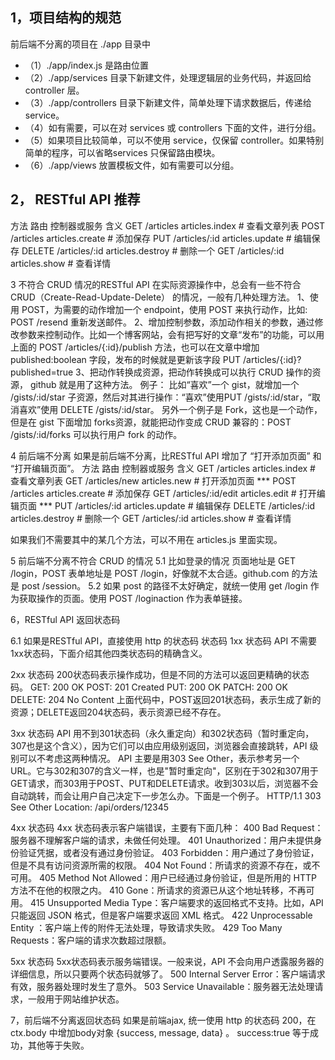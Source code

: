 ## 1，项目结构的规范
前后端不分离的项目在 ./app 目录中
- （1）./app/index.js 是路由位置 
- （2）./app/services 目录下新建文件，处理逻辑层的业务代码，并返回给 controller 层。
- （3）./app/controllers 目录下新建文件，简单处理下请求数据后，传递给 service。
- （4）如有需要，可以在对 services 或 controllers 下面的文件，进行分组。
- （5）如果项目比较简单，可以不使用 service，仅保留 controller。如果特别简单的程序，可以省略services 只保留路由模块。
- （6）./app/views 放置模板文件，如有需要可以分组。


## 2， RESTful API 推荐
方法         路由                    控制器或服务        含义
GET         /articles              articles.index     # 查看文章列表
POST        /articles              articles.create    # 添加保存
PUT         /articles/:id          articles.update    # 编辑保存
DELETE      /articles/:id          articles.destroy   # 删除一个
GET         /articles/:id          articles.show      # 查看详情



3 不符合 CRUD 情况的RESTful API
在实际资源操作中，总会有一些不符合 CRUD（Create-Read-Update-Delete） 的情况，一般有几种处理方法。
1、使用 POST，为需要的动作增加一个 endpoint，使用 POST 来执行动作，比如: POST /resend 重新发送邮件。
2、增加控制参数，添加动作相关的参数，通过修改参数来控制动作。比如一个博客网站，会有把写好的文章“发布”的功能，可以用上面的 POST /articles/{:id}/publish 方法，也可以在文章中增加 published:boolean 字段，发布的时候就是更新该字段 PUT /articles/{:id}?published=true
3、把动作转换成资源，把动作转换成可以执行 CRUD 操作的资源， github 就是用了这种方法。
例子：
比如“喜欢”一个 gist，就增加一个 /gists/:id/star 子资源，然后对其进行操作：“喜欢”使用PUT /gists/:id/star，“取消喜欢”使用 DELETE /gists/:id/star。
另外一个例子是 Fork，这也是一个动作，但是在 gist 下面增加 forks资源，就能把动作变成 CRUD 兼容的：POST /gists/:id/forks 可以执行用户 fork 的动作。



4 前后端不分离
如果是前后端不分离，比RESTful API 增加了 “打开添加页面” 和 “打开编辑页面”。
方法         路由                   控制器或服务         含义
GET         /articles              articles.index     # 查看文章列表
GET         /articles/new          articles.new       # 打开添加页面 ***
POST        /articles              articles.create    # 添加保存
GET         /articles/:id/edit     articles.edit      # 打开编辑页面 ***
PUT         /articles/:id          articles.update    # 编辑保存
DELETE      /articles/:id          articles.destroy   # 删除一个
GET         /articles/:id          articles.show      # 查看详情

如果我们不需要其中的某几个方法，可以不用在 articles.js 里面实现。



5 前后端不分离不符合 CRUD 的情况
5.1 比如登录的情况 页面地址是 GET /login，POST 表单地址是 POST /login，好像就不太合适。github.com 的方法是 post /session。
5.2 如果 post 的路径不太好确定，就统一使用 get /login 作为获取操作的页面。使用 POST /loginaction 作为表单链接。



6，RESTful API 返回状态码

6.1 如果是RESTful API，直接使用 http 的状态码
状态码
1xx 状态码
API 不需要1xx状态码，下面介绍其他四类状态码的精确含义。

2xx 状态码
200状态码表示操作成功，但是不同的方法可以返回更精确的状态码。
GET:    200 OK
POST:   201 Created
PUT:    200 OK
PATCH:  200 OK
DELETE: 204 No Content
上面代码中，POST返回201状态码，表示生成了新的资源；DELETE返回204状态码，表示资源已经不存在。

3xx 状态码
API 用不到301状态码（永久重定向）和302状态码（暂时重定向，307也是这个含义），因为它们可以由应用级别返回，浏览器会直接跳转，API 级别可以不考虑这两种情况。
API 主要是用303 See Other，表示参考另一个 URL。它与302和307的含义一样，也是"暂时重定向"，区别在于302和307用于GET请求，而303用于POST、PUT和DELETE请求。收到303以后，浏览器不会自动跳转，而会让用户自己决定下一步怎么办。下面是一个例子。
HTTP/1.1 303 See Other
Location: /api/orders/12345

4xx 状态码
4xx 状态码表示客户端错误，主要有下面几种：
400 Bad Request：服务器不理解客户端的请求，未做任何处理。
401 Unauthorized：用户未提供身份验证凭据，或者没有通过身份验证。
403 Forbidden：用户通过了身份验证，但是不具有访问资源所需的权限。
404 Not Found：所请求的资源不存在，或不可用。
405 Method Not Allowed：用户已经通过身份验证，但是所用的 HTTP 方法不在他的权限之内。
410 Gone：所请求的资源已从这个地址转移，不再可用。
415 Unsupported Media Type：客户端要求的返回格式不支持。比如，API 只能返回 JSON 格式，但是客户端要求返回 XML 格式。
422 Unprocessable Entity ：客户端上传的附件无法处理，导致请求失败。
429 Too Many Requests：客户端的请求次数超过限额。

5xx 状态码
5xx状态码表示服务端错误。一般来说，API 不会向用户透露服务器的详细信息，所以只要两个状态码就够了。
500 Internal Server Error：客户端请求有效，服务器处理时发生了意外。
503 Service Unavailable：服务器无法处理请求，一般用于网站维护状态。



7，前后端不分离返回状态码
如果是前端ajax, 统一使用 http 的状态码 200，在 ctx.body 中增加body对象 {success, message, data} 。
success:true 等于成功，其他等于失败。







